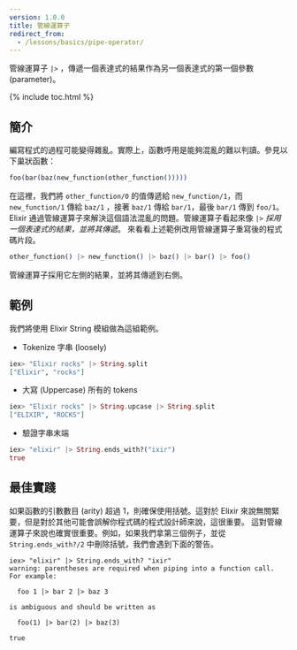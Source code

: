 ```yaml
---
version: 1.0.0
title: 管線運算子
redirect_from:
  - /lessons/basics/pipe-operator/
---
```


管線運算子 `|>` ，傳遞一個表達式的結果作為另一個表達式的第一個參數 (parameter)。

{% include toc.html %}

## 簡介

編寫程式的過程可能變得雜亂。實際上，函數呼用是能夠混亂的難以判讀。參見以下巢狀函數：

```elixir
foo(bar(baz(new_function(other_function()))))
```

在這裡，我們將 `other_function/0` 的值傳遞給 `new_function/1`，而 `new_function/1` 傳給 `baz/1` ，接著 `baz/1` 傳給 `bar/1`，最後 `bar/1` 傳到 `foo/1`。 Elixir 通過管線運算子來解決這個語法混亂的問題。管線運算子看起來像 `|>` *採用一個表達式的結果，並將其傳遞*。 來看看上述範例改用管線運算子重寫後的程式碼片段。

```elixir
other_function() |> new_function() |> baz() |> bar() |> foo()
```

管線運算子採用它左側的結果，並將其傳遞到右側。

## 範例

我們將使用 Elixir String 模組做為這組範例。

- Tokenize 字串 (loosely)

```elixir
iex> "Elixir rocks" |> String.split
["Elixir", "rocks"]
```

- 大寫 (Uppercase) 所有的 tokens

```elixir
iex> "Elixir rocks" |> String.upcase |> String.split
["ELIXIR", "ROCKS"]
```

- 驗證字串末端

```elixir
iex> "elixir" |> String.ends_with?("ixir")
true
```

## 最佳實踐

如果函數的引數數目 (arity) 超過 1，則確保使用括號。這對於 Elixir 來說無關緊要，但是對於其他可能會誤解你程式碼的程式設計師來說，這很重要。
這對管線運算子來說也確實很重要。例如，如果我們拿第三個例子，並從 `String.ends_with?/2` 中刪除括號，我們會遇到下面的警告。

```shell
iex> "elixir" |> String.ends_with? "ixir"
warning: parentheses are required when piping into a function call. For example:

  foo 1 |> bar 2 |> baz 3

is ambiguous and should be written as

  foo(1) |> bar(2) |> baz(3)

true
```
